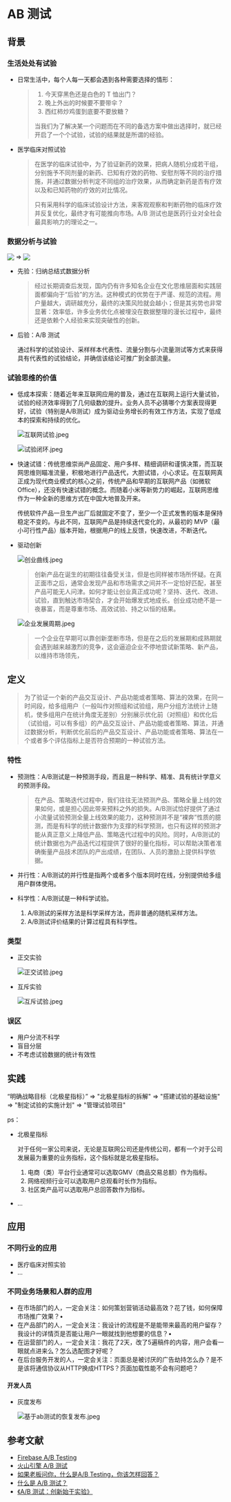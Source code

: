 # AB 测试

## 背景

### 生活处处有试验

- 日常生活中，每个人每一天都会遇到各种需要选择的情形：

    > 1. 今天穿黑色还是白色的 T 恤出门？
    > 2. 晚上外出的时候要不要带伞？
    > 3. 西红柿炒鸡蛋到底要不要放糖？
    >
    > 当我们为了解决某一个问题而在不同的备选方案中做出选择时，就已经开启了一个个试验，试验的结果就是所谓的经验。

- 医学临床对照试验

    > 在医学的临床试验中，为了验证新药的效果，把病人随机分成若干组，分别施予不同剂量的新药、已知有疗效的药物、安慰剂等不同的治疗措施，并通过数据分析判定不同组的治疗效果，从而确定新药是否有疗效以及和已知药物的疗效的对比情况。
    >
    > 只有采用科学的临床试验设计方法，来客观观察和判断药物的临床疗效并反复优化，最终才有可能推向市场。A/B 测试也是医药行业对全社会最具影响力的理论之一。

### 数据分析与试验

<div style="display:flex;align-items:center;">
  <img src="./assets/归纳总结式数据分析.jpeg" />
  <span>&nbsp;=>&nbsp;</span>  
  <img src="./assets/先验式数据驱动增长.jpeg" />
</div>

- 先验：归纳总结式数据分析

    > 经过长期调查后发现，国内仍有许多知名企业在文化思维层面和实践层面都偏向于“后验”的方法。这种模式的优势在于严谨、规范的流程。用户量越大，调研越充分，最终的决策风险就会越小；但是其劣势也非常显著：效率低，许多业务优化点被埋没在数据整理的漫长过程中，最终还是依赖个人经验来实现突破性的创新。

- 后验：A/B 测试

    通过科学的试验设计、采样样本代表性、流量分割与小流量测试等方式来获得具有代表性的试验结论，并确信该结论可推广到全部流量。

### 试验思维的价值

- 低成本探索：随着近年来互联网应用的普及，通过在互联网上运行大量试验，试验的经济效率得到了几何级数的提升。业务人员不必猜哪个方案表现得更好，试验（特别是A/B测试）成为驱动业务增长的有效工作方法，实现了低成本的探索和持续的优化。

    ![互联网试验.jpeg](./assets/互联网试验.jpeg)
    
    ![试验闭环.jpeg](./assets/试验闭环.jpeg)

- 快速试错：传统思维崇尚产品固定、用户多样、精细调研和谨慎决策，而互联网思维则瞄准流量，积极地进行产品迭代，大胆试错，小心求证。在互联网真正成为现代商业模式的核心之前，传统产品和早期的互联网产品（如微软Office），还没有快速试错的概念。而随着小米等新势力的崛起，互联网思维作为一种全新的思维方式在中国大地普及开来。

    传统软件产品一旦生产出厂后就固定不变了，至少一个正式发售的版本是保持稳定不变的。与此不同，互联网产品是持续迭代变化的，从最初的 MVP（最小可行性产品）版本开始，根据用户的线上反馈，快速改进，不断迭代。

- 驱动创新

    ![创业曲线.jpeg](./assets/创业曲线.jpeg)

    > 创新产品在诞生的初期往往备受关注，但是也同样被市场所怀疑。在真正面市之后，通常会发现产品和市场需求之间并不一定恰好匹配，甚至产品可能无人问津。如何才能让创业真正成功呢？坚持、迭代、改进、试验，直到触达市场契合，才会开始爆发式地成长。创业成功绝不是一夜暴富，而是尊重市场、高效试验、持之以恒的结果。

    ![企业发展周期.jpeg](./assets/企业发展周期.jpeg)

    > 一个企业在早期可以靠创新垄断市场，但是在之后的发展期和成熟期就会遇到越来越激烈的竞争，这会逼迫企业不停地尝试新策略、新产品，以维持市场领先，

## 定义

> 为了验证一个新的产品交互设计、产品功能或者策略、算法的效果，在同一时间段，给多组用户（一般叫作对照组和试验组，用户分组方法统计上随机，使多组用户在统计角度无差别）分别展示优化前（对照组）和优化后（试验组，可以有多组）的产品交互设计、产品功能或者策略、算法，并通过数据分析，判断优化前后的产品交互设计、产品功能或者策略、算法在一个或者多个评估指标上是否符合预期的一种试验方法。

### 特性

- 预测性：A/B测试是一种预测手段，而且是一种科学、精准、具有统计学意义的预测手段。

    > 在产品、策略迭代过程中，我们往往无法预测产品、策略全量上线的效果如何，或是担心因此带来预料之外的损失。A/B测试恰好提供了通过小流量试验预测全量上线效果的能力，这种预测并不是“裸奔”性质的臆测，而是有科学的统计数据作为支撑的科学预测，也只有这样的预测才能从真正意义上降低产品、策略迭代过程中的风险。同时，A/B测试的统计数据也为产品迭代过程提供了很好的量化指标，可以帮助决策者准确衡量产品技术团队的产出成绩，在团队、人员的激励上提供科学依据。

- 并行性：A/B测试的并行性是指两个或者多个版本同时在线，分别提供给多组用户群体使用。
- 科学性：A/B测试是一种科学试验。

    1. A/B测试的采样方法是科学采样方法，而非普通的随机采样方法。
    2. A/B测试评价结果的计算过程具有科学性。

### 类型

- 正交实验

    ![正交试验.jpeg](./assets/正交试验.jpeg)

- 互斥实验

    ![互斥试验.jpeg](./assets/互斥试验.jpeg)


### 误区

- 用户分流不科学
- 盲目分层
- 不考虑试验数据的统计有效性

## 实践

“明确战略目标（北极星指标）” => "北极星指标的拆解" => "搭建试验的基础设施" => "制定试验的实施计划" => "管理试验项目" 

ps：

- 北极星指标

    对于任何一家公司来说，无论是互联网公司还是传统公司，都有一个对于公司发展最为重要的业务指标，这个指标就是北极星指标。

    1. 电商（类）平台行业通常可以选取GMV（商品交易总额）作为指标。
    2. 网络视频行业可以选取用户总观看时长作为指标。
    3. 社区类产品可以选取用户总回答数作为指标。

- ...

## 应用

### 不同行业的应用

- 医疗临床对照实验
- ...

### 不同业务场景和人群的应用

- 在市场部门的人，一定会关注：如何策划营销活动最高效？花了钱，如何保障市场推广效果？•
- 在产品部门的人，一定会关注：我设计的流程是不是能带来最高的用户留存？我设计的详情页是否能让用户一眼就找到他想要的信息？•
- 在运营部门的人，一定会关注：我花了2天，改了5遍稿件的内容，用户会看一眼就点进来么？怎么选配图才好呢？
- 在后台服务开发的人，一定会关注：页面总是被讨厌的广告劫持怎么办？是不是该将通信协议从HTTP换成HTTPS？页面加载性能不会有问题吧？

#### 开发人员

- 灰度发布

    ![基于ab测试的恢复发布.jpeg](./assets/基于ab测试的恢复发布.jpeg)

## 参考文献

- [Firebase A/B Testing](https://firebase.google.com/products/ab-testing?hl=zh-cn)
- [火山引擎 A/B 测试](https://www.volcengine.com/docs/6287/65794)
- [如果老板问你，什么是A/B Testing，你该怎样回答？](https://martechcareer.com/advice/2018/6/12/yabie7cl1eqjtn565i1flruaae1tz9)
- [什么是 A/B 测试？](https://www.zhihu.com/question/20045543)
- [《A/B 测试：创新始于实验》](https://book.douban.com/subject/33398229/)
